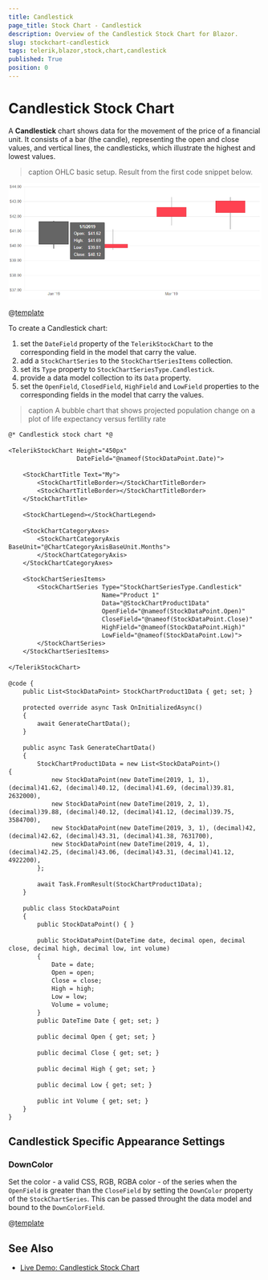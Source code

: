 ```yaml
---
title: Candlestick
page_title: Stock Chart - Candlestick
description: Overview of the Candlestick Stock Chart for Blazor.
slug: stockchart-candlestick
tags: telerik,blazor,stock,chart,candlestick
published: True
position: 0
---
```


# Candlestick Stock Chart

A **Candlestick** chart shows data for the movement of the price of a financial unit. It consists of a bar (the candle), representing the open and close values, and vertical lines, the candlesticks, which illustrate the highest and lowest values.

>caption OHLC basic setup. Result from the first code snippet below.

![](images/basic-candlestick-chart.png)

@[template](/_contentTemplates/chart/link-to-basics.md#understand-basics-and-databinding-first)

To create a Candlestick chart:

1. set the `DateField` property of the `TelerikStockChart` to the corresponding field in the model that carry the value.
1. add a `StockChartSeries` to the `StockChartSeriesItems` collection.
1. set its `Type` property to `StockChartSeriesType.Candlestick`.
1. provide a data model collection to its `Data` property.
1. set the `OpenField`, `ClosedField`, `HighField` and `LowField` properties to the corresponding fields in the model that carry the values.


>caption A bubble chart that shows projected population change on a plot of life expectancy versus fertility rate

````CSHTML
@* Candlestick stock chart *@

<TelerikStockChart Height="450px"
                   DateField="@nameof(StockDataPoint.Date)">

    <StockChartTitle Text="My">
        <StockChartTitleBorder></StockChartTitleBorder>
        <StockChartTitleBorder></StockChartTitleBorder>
    </StockChartTitle>

    <StockChartLegend></StockChartLegend>

    <StockChartCategoryAxes>
        <StockChartCategoryAxis BaseUnit="@ChartCategoryAxisBaseUnit.Months">
        </StockChartCategoryAxis>
    </StockChartCategoryAxes>

    <StockChartSeriesItems>
        <StockChartSeries Type="StockChartSeriesType.Candlestick"
                          Name="Product 1"
                          Data="@StockChartProduct1Data"
                          OpenField="@nameof(StockDataPoint.Open)"
                          CloseField="@nameof(StockDataPoint.Close)"
                          HighField="@nameof(StockDataPoint.High)"
                          LowField="@nameof(StockDataPoint.Low)">
        </StockChartSeries>
    </StockChartSeriesItems>

</TelerikStockChart>

@code {
    public List<StockDataPoint> StockChartProduct1Data { get; set; }

    protected override async Task OnInitializedAsync()
    {
        await GenerateChartData();
    }

    public async Task GenerateChartData()
    {
        StockChartProduct1Data = new List<StockDataPoint>()
{
            new StockDataPoint(new DateTime(2019, 1, 1), (decimal)41.62, (decimal)40.12, (decimal)41.69, (decimal)39.81, 2632000),
            new StockDataPoint(new DateTime(2019, 2, 1), (decimal)39.88, (decimal)40.12, (decimal)41.12, (decimal)39.75, 3584700),
            new StockDataPoint(new DateTime(2019, 3, 1), (decimal)42, (decimal)42.62, (decimal)43.31, (decimal)41.38, 7631700),
            new StockDataPoint(new DateTime(2019, 4, 1), (decimal)42.25, (decimal)43.06, (decimal)43.31, (decimal)41.12, 4922200),
        };

        await Task.FromResult(StockChartProduct1Data);
    }

    public class StockDataPoint
    {
        public StockDataPoint() { }

        public StockDataPoint(DateTime date, decimal open, decimal close, decimal high, decimal low, int volume)
        {
            Date = date;
            Open = open;
            Close = close;
            High = high;
            Low = low;
            Volume = volume;
        }
        public DateTime Date { get; set; }

        public decimal Open { get; set; }

        public decimal Close { get; set; }

        public decimal High { get; set; }

        public decimal Low { get; set; }

        public int Volume { get; set; }
    }
}
````


## Candlestick Specific Appearance Settings

### DownColor

Set the color - a valid CSS, RGB, RGBA color - of the series when the `OpenField` is greater than the `CloseField` by setting the `DownColor` property of the `StockChartSeries`. This can be passed throught the data model and bound to the `DownColorField`. 

@[template](/_contentTemplates/chart/link-to-basics.md#configurable-nested-chart-settings)

## See Also

  * [Live Demo: Candlestick Stock Chart](https://demos.telerik.com/blazor-ui/chart/todo)
